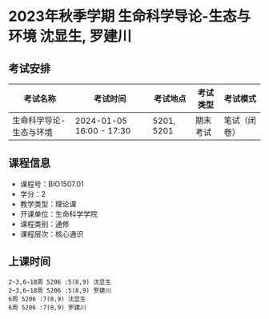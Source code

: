 # 2023年秋季学期 生命科学导论-生态与环境 沈显生, 罗建川




## 考试安排

| 考试名称 | 考试时间 | 考试地点 | 考试类型 | 考试模式 |
| -------- | -------- | -------- | -------- | -------- |
| 生命科学导论-生态与环境 | 2024-01-05 16:00 - 17:30 | 5201, 5201 | 期末考试 | 笔试（闭卷） |





## 课程信息

- 课程号：BIO1507.01
- 学分：2
- 教学类型：理论课
- 开课单位：生命科学学院
- 课程类别：通修
- 课程层次：核心通识

## 上课时间

```
2~3,6~18周 5206 :5(8,9) 沈显生
2~3,6~18周 5206 :5(8,9) 罗建川
6周 5206 :7(8,9) 沈显生
6周 5206 :7(8,9) 罗建川
```

